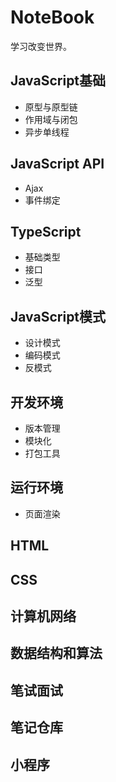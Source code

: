 # NoteBook

学习改变世界。

## JavaScript基础

- 原型与原型链
- 作用域与闭包
- 异步单线程

## JavaScript API

- Ajax
- 事件绑定

## TypeScript

- 基础类型
- 接口
- 泛型

## JavaScript模式

- 设计模式
- 编码模式
- 反模式

## 开发环境

- 版本管理
- 模块化
- 打包工具

## 运行环境

- 页面渲染

## HTML

## CSS

## 计算机网络

## 数据结构和算法

## 笔试面试

## 笔记仓库

## 小程序